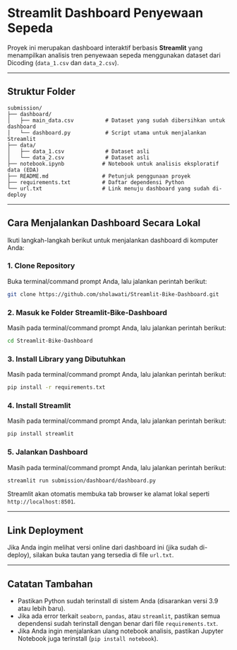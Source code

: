 # Streamlit Dashboard Penyewaan Sepeda

Proyek ini merupakan dashboard interaktif berbasis **Streamlit** yang menampilkan analisis tren penyewaan sepeda menggunakan dataset dari Dicoding (`data_1.csv` dan `data_2.csv`).

---

## Struktur Folder

```
submission/
├── dashboard/
│   ├── main_data.csv          # Dataset yang sudah dibersihkan untuk dashboard
│   └── dashboard.py           # Script utama untuk menjalankan Streamlit
├── data/
│   ├── data_1.csv             # Dataset asli
│   └── data_2.csv             # Dataset asli
├── notebook.ipynb            # Notebook untuk analisis eksploratif data (EDA)
├── README.md                 # Petunjuk penggunaan proyek
├── requirements.txt          # Daftar dependensi Python
└── url.txt                   # Link menuju dashboard yang sudah di-deploy
```

---

## Cara Menjalankan Dashboard Secara Lokal

Ikuti langkah-langkah berikut untuk menjalankan dashboard di komputer Anda:

### 1. Clone Repository

Buka terminal/command prompt Anda, lalu jalankan perintah berikut:

```bash
git clone https://github.com/sholawati/Streamlit-Bike-Dashboard.git
```

### 2. Masuk ke Folder Streamlit-Bike-Dashboard

Masih pada terminal/command prompt Anda, lalu jalankan perintah berikut:

```bash
cd Streamlit-Bike-Dashboard
```

### 3. Install Library yang Dibutuhkan

Masih pada terminal/command prompt Anda, lalu jalankan perintah berikut:

```bash
pip install -r requirements.txt
```

### 4. Install Streamlit

Masih pada terminal/command prompt Anda, lalu jalankan perintah berikut:

```bash
pip install streamlit
```

### 5. Jalankan Dashboard

Masih pada terminal/command prompt Anda, lalu jalankan perintah berikut:

```bash
streamlit run submission/dashboard/dashboard.py
```

Streamlit akan otomatis membuka tab browser ke alamat lokal seperti `http://localhost:8501`.

---

## Link Deployment

Jika Anda ingin melihat versi online dari dashboard ini (jika sudah di-deploy), silakan buka tautan yang tersedia di file `url.txt`.

---

## Catatan Tambahan

- Pastikan Python sudah terinstall di sistem Anda (disarankan versi 3.9 atau lebih baru).
- Jika ada error terkait `seaborn`, `pandas`, atau `streamlit`, pastikan semua dependensi sudah terinstall dengan benar dari file `requirements.txt`.
- Jika Anda ingin menjalankan ulang notebook analisis, pastikan Jupyter Notebook juga terinstall (`pip install notebook`).
